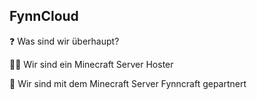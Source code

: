 ## FynnCloud

❓ Was sind wir überhaupt?

👩‍🔧 Wir sind ein Minecraft Server Hoster

🤝 Wir sind mit dem Minecraft Server Fynncraft gepartnert
